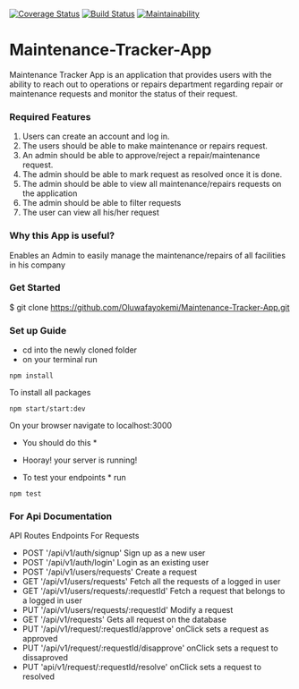 [![Coverage Status](https://coveralls.io/repos/github/Oluwafayokemi/Maintenance-Tracker-App/badge.svg?branch=develop)](https://coveralls.io/github/Oluwafayokemi/Maintenance-Tracker-App?branch=develop)
[![Build Status](https://travis-ci.org/Oluwafayokemi/Maintenance-Tracker-App.svg?branch=develop)](https://travis-ci.org/Oluwafayokemi/Maintenance-Tracker-App)
[![Maintainability](https://api.codeclimate.com/v1/badges/61759dbc3da7669a8836/maintainability)](https://codeclimate.com/github/Oluwafayokemi/Maintenance-Tracker-App/maintainability)

# Maintenance-Tracker-App
Maintenance Tracker App is an application that provides users with the ability to reach out to
operations or repairs department regarding repair or maintenance requests and monitor the
status of their request.

### Required Features
1. Users can create an account and log in.
2. The users should be able to make maintenance or repairs request.
3. An admin should be able to approve/reject a repair/maintenance request.
4. The admin should be able to mark request as resolved once it is done.
5. The admin should be able to view all maintenance/repairs requests on the application
6. The admin should be able to filter requests
7. The user can view all his/her request

### Why this App is useful?
Enables an Admin to easily manage the maintenance/repairs of all facilities in his company

### Get Started
$ git clone https://github.com/Oluwafayokemi/Maintenance-Tracker-App.git

### Set up Guide
- cd into the newly cloned folder
- on your terminal run
```
npm install 
```
To install all packages
```
npm start/start:dev 
```
On your browser navigate to localhost:3000
* You should do this *
- Hooray! your server is running!

* To test your endpoints * run
```
npm test
 ```
### For Api Documentation
API Routes Endpoints
For Requests
- POST '/api/v1/auth/signup' Sign up as a new user
- POST '/api/v1/auth/login' Login as an existing user
- POST '/api/v1/users/requests' Create a request
- GET '/api/v1/users/requests' Fetch all the requests of a logged in user
- GET '/api/v1/users/requests/:requestId'  Fetch a request that belongs to a logged in user
- PUT '/api/v1/users/requests/:requestId' Modify a request
- GET '/api/v1/requests' Gets all request on the database
- PUT '/api/v1/request/:requestId/approve' onClick sets a request as approved
- PUT '/api/v1/request/:requestId/disapprove' onClick sets a request to dissaproved
- PUT 'api/v1/request/:requestId/resolve' onClick sets a request to resolved

